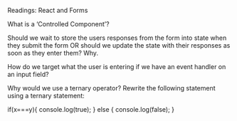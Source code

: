 Readings: React and Forms

What is a ‘Controlled Component’?


Should we wait to store the users responses from the form into state when they submit the form OR should we update the state with their responses as soon as they enter them? Why.


How do we target what the user is entering if we have an event handler on an input field?



Why would we use a ternary operator?
Rewrite the following statement using a ternary statement:

if(x===y){
  console.log(true);
} else {
  console.log(false);
}